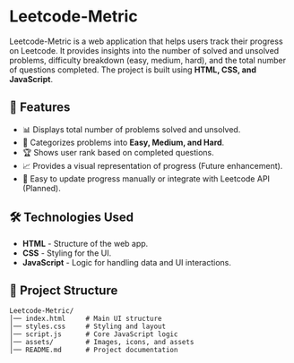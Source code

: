 # Leetcode-Metric

Leetcode-Metric is a web application that helps users track their progress on Leetcode. It provides insights into the number of solved and unsolved problems, difficulty breakdown (easy, medium, hard), and the total number of questions completed. The project is built using **HTML, CSS, and JavaScript**.

## 🚀 Features

- 📊 Displays total number of problems solved and unsolved.
- 🔢 Categorizes problems into **Easy, Medium, and Hard**.
- 🏆 Shows user rank based on completed questions.
- 📈 Provides a visual representation of progress (Future enhancement).
- 🔄 Easy to update progress manually or integrate with Leetcode API (Planned).

## 🛠️ Technologies Used

- **HTML** - Structure of the web app.
- **CSS** - Styling for the UI.
- **JavaScript** - Logic for handling data and UI interactions.

## 📂 Project Structure

```plaintext
Leetcode-Metric/
│── index.html     # Main UI structure
│── styles.css     # Styling and layout
│── script.js      # Core JavaScript logic
│── assets/        # Images, icons, and assets
│── README.md      # Project documentation
